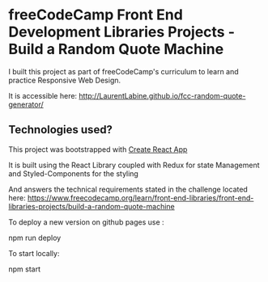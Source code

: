 # freeCodeCamp Front End Development Libraries Projects - Build a Random Quote Machine
I built this project as part of freeCodeCamp's curriculum to learn and practice Responsive Web Design.

It is accessible here: http://LaurentLabine.github.io/fcc-random-quote-generator/

## Technologies used?

This project was bootstrapped with [Create React App](https://github.com/facebook/create-react-app)

It is built using the React Library coupled with Redux for state Management and Styled-Components for the styling

And answers the technical requirements stated in the challenge located here: https://www.freecodecamp.org/learn/front-end-libraries/front-end-libraries-projects/build-a-random-quote-machine

To deploy a new version on github pages use :

npm run deploy

To start locally:

npm start
